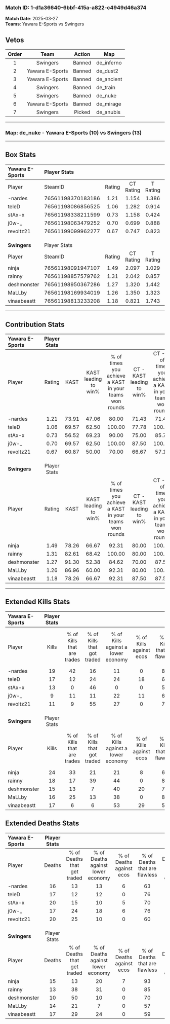 ### Match ID: 1-d1a36640-6bbf-415a-a822-c4949d46a374  
**Match Date**: 2025-03-27  
**Teams**: Yawara E-Sports vs Swingers  

## Vetos  

| Order | Team | Action | Map |
| :---: | :--: | :----: | --- |
| 1 | Swingers | Banned | de_inferno |
| 2 | Yawara E-Sports | Banned | de_dust2 |
| 3 | Yawara E-Sports | Banned | de_ancient |
| 4 | Swingers | Banned | de_train |
| 5 | Swingers | Banned | de_nuke |
| 6 | Yawara E-Sports | Banned | de_mirage |
| 7 | Swingers | Picked | de_anubis |

---  

### **Map**: de_nuke - Yawara E-Sports (10) vs Swingers (13)  
---  

## Box Stats  

| **Yawara E-Sports** | Player Stats      |        |           |          |       |      |       |         |        |      |     |
| :- | :- | :-: | :-: | :-: | :-: | :-: | :-: | :-: | :-: | :-: | :-: |
| Player              | SteamID           | Rating | CT Rating | T Rating | KAST  | ADR  | Kills | Assists | Deaths | K/D  | HS% |
| -nardes             | 76561198370183186 |  1.21  |   1.154   |  1.386   | 73.91 | 82.8 |  19   |    1    |   16   | 1.19 | 42  |
| teleD               | 76561198086856525 |  1.06  |   1.282   |  0.914   | 69.57 | 70.6 |  17   |    4    |   17   | 1.00 | 82  |
| stAx-x              | 76561198338211599 |  0.73  |   1.158   |  0.424   | 56.52 | 67.6 |  13   |    4    |   20   | 0.65 | 76  |
| j0w-_               | 76561198063479252 |  0.70  |   0.699   |  0.888   | 69.57 | 50.5 |   9   |    5    |   17   | 0.53 | 55  |
| revoltz21           | 76561199099962277 |  0.67  |   0.747   |  0.823   | 60.87 | 59.3 |  11   |    5    |   20   | 0.55 | 63  |
|                     |                   |        |           |          |       |      |       |         |        |      |     |
|                     |                   |        |           |          |       |      |       |         |        |      |     |
|                     |                   |        |           |          |       |      |       |         |        |      |     |
| **Swingers**        | Player Stats      |        |           |          |       |      |       |         |        |      |     |
| Player              | SteamID           | Rating | CT Rating | T Rating | KAST  | ADR  | Kills | Assists | Deaths | K/D  | HS% |
| ninja               | 76561198091947107 |  1.49  |   2.097   |  1.029   | 78.26 | 94.3 |  24   |    1    |   15   | 1.60 | 41  |
| rainny              | 76561198857579762 |  1.31  |   2.042   |  0.857   | 82.61 | 81.0 |  18   |    2    |   13   | 1.38 | 50  |
| deshmonster         | 76561198950367286 |  1.27  |   1.320   |  1.442   | 91.30 | 60.8 |  15   |    4    |   10   | 1.50 | 26  |
| MaLLby              | 76561198169934019 |  1.26  |   1.350   |  1.323   | 86.96 | 82.8 |  16   |    6    |   14   | 1.14 | 43  |
| vinaabeastt         | 76561198813233208 |  1.18  |   0.821   |  1.743   | 78.26 | 87.3 |  17   |    6    |   17   | 1.00 | 70  |
---  

## Contribution Stats  

| **Yawara E-Sports** | Player Stats |       |                      |                                                        |                           |                                                             |                          |                                                            |
| :- | :-: | :-: | :-: | :-: | :-: | :-: | :-: | :-: |
| Player              |    Rating    | KAST  | KAST leading to win% | % of times you achieve a KAST in your teams won rounds | CT - KAST leading to win% | CT - % of times you achieve a KAST in your teams won rounds | T - KAST leading to win% | T - % of times you achieve a KAST in your teams won rounds |
| -nardes             |     1.21     | 73.91 |        47.06         |                         80.00                          |           71.43           |                            71.43                            |          30.00           |                           100.00                           |
| teleD               |     1.06     | 69.57 |        62.50         |                         100.00                         |           77.78           |                           100.00                            |          42.86           |                           100.00                           |
| stAx-x              |     0.73     | 56.52 |        69.23         |                         90.00                          |           75.00           |                            85.71                            |          60.00           |                           100.00                           |
| j0w-_               |     0.70     | 69.57 |        62.50         |                         100.00                         |           87.50           |                           100.00                            |          37.50           |                           100.00                           |
| revoltz21           |     0.67     | 60.87 |        50.00         |                         70.00                          |           66.67           |                            57.14                            |          37.50           |                           100.00                           |
|                     |              |       |                      |                                                        |                           |                                                             |                          |                                                            |
|                     |              |       |                      |                                                        |                           |                                                             |                          |                                                            |
|                     |              |       |                      |                                                        |                           |                                                             |                          |                                                            |
| **Swingers**        | Player Stats |       |                      |                                                        |                           |                                                             |                          |                                                            |
| Player              |    Rating    | KAST  | KAST leading to win% | % of times you achieve a KAST in your teams won rounds | CT - KAST leading to win% | CT - % of times you achieve a KAST in your teams won rounds | T - KAST leading to win% | T - % of times you achieve a KAST in your teams won rounds |
| ninja               |     1.49     | 78.26 |        66.67         |                         92.31                          |           80.00           |                           100.00                            |          50.00           |                           80.00                            |
| rainny              |     1.31     | 82.61 |        68.42         |                         100.00                         |           80.00           |                           100.00                            |          55.56           |                           100.00                           |
| deshmonster         |     1.27     | 91.30 |        52.38         |                         84.62                          |           70.00           |                            87.50                            |          36.36           |                           80.00                            |
| MaLLby              |     1.26     | 86.96 |        60.00         |                         92.31                          |           80.00           |                           100.00                            |          40.00           |                           80.00                            |
| vinaabeastt         |     1.18     | 78.26 |        66.67         |                         92.31                          |           87.50           |                            87.50                            |          50.00           |                           100.00                           |
---  

## Extended Kills Stats  

| **Yawara E-Sports** | Player Stats |                            |                            |                                    |                         |                              |                                 |                                       |                    |           |
| :- | :-: | :-: | :-: | :-: | :-: | :-: | :-: | :-: | :-: | :-: |
| Player              |    Kills     | % of Kills that are trades | % of Kills that got traded | % of Kills against a lower economy | % of Kills against ecos | % of Kills that are flawless | % of Kills that are close duels | % of Kills that are assisted by flash | Pistol Round Kills | AWP Kills |
| -nardes             |      19      |             42             |             16             |                 11                 |            0            |              84              |                5                |                   0                   |         1          |     8     |
| teleD               |      17      |             12             |             24             |                 24                 |           18            |              65              |                6                |                   0                   |         1          |     0     |
| stAx-x              |      13      |             0              |             46             |                 0                  |            0            |              54              |                8                |                   8                   |         1          |     0     |
| j0w-_               |      9       |             11             |             11             |                 22                 |           11            |              67              |                0                |                   0                   |         0          |     0     |
| revoltz21           |      11      |             9              |             55             |                 27                 |            0            |              73              |               18                |                   0                   |         1          |     0     |
|                     |              |                            |                            |                                    |                         |                              |                                 |                                       |                    |           |
|                     |              |                            |                            |                                    |                         |                              |                                 |                                       |                    |           |
|                     |              |                            |                            |                                    |                         |                              |                                 |                                       |                    |           |
| **Swingers**        | Player Stats |                            |                            |                                    |                         |                              |                                 |                                       |                    |           |
| Player              |    Kills     | % of Kills that are trades | % of Kills that got traded | % of Kills against a lower economy | % of Kills against ecos | % of Kills that are flawless | % of Kills that are close duels | % of Kills that are assisted by flash | Pistol Round Kills | AWP Kills |
| ninja               |      24      |             33             |             21             |                 21                 |            8            |              63              |                8                |                   0                   |         1          |     0     |
| rainny              |      18      |             17             |             39             |                 44                 |            0            |              83              |                0                |                   0                   |         3          |     0     |
| deshmonster         |      15      |             13             |             7              |                 40                 |           20            |              73              |                0                |                   7                   |         1          |     9     |
| MaLLby              |      16      |             25             |             13             |                 38                 |            0            |              81              |                0                |                   0                   |         1          |     0     |
| vinaabeastt         |      17      |             6              |             6              |                 53                 |           29            |              53              |                6                |                   0                   |         4          |     0     |
## Extended Deaths Stats  

| **Yawara E-Sports** | Player Stats |                             |                                   |                          |                               |                            |                           |               |
| :- | :-: | :-: | :-: | :-: | :-: | :-: | :-: | :-: |
| Player              |    Deaths    | % of Deaths that get traded | % of Deaths against lower economy | % of Deaths against ecos | % of Deaths that are flawless | % of Deaths that are close | % of Deaths while blinded | Deaths to AWP |
| -nardes             |      16      |             13              |                13                 |            6             |              63               |             6              |             6             |       1       |
| teleD               |      17      |             12              |                12                 |            0             |              76               |             0              |             0             |       3       |
| stAx-x              |      20      |             15              |                10                 |            5             |              70               |             10             |             0             |       1       |
| j0w-_               |      17      |             24              |                18                 |            6             |              76               |             0              |             0             |       0       |
| revoltz21           |      20      |             25              |                10                 |            0             |              60               |             0              |             0             |       4       |
|                     |              |                             |                                   |                          |                               |                            |                           |               |
|                     |              |                             |                                   |                          |                               |                            |                           |               |
|                     |              |                             |                                   |                          |                               |                            |                           |               |
| **Swingers**        | Player Stats |                             |                                   |                          |                               |                            |                           |               |
| Player              |    Deaths    | % of Deaths that get traded | % of Deaths against lower economy | % of Deaths against ecos | % of Deaths that are flawless | % of Deaths that are close | % of Deaths while blinded | Deaths to AWP |
| ninja               |      15      |             13              |                20                 |            7             |              93               |             7              |             0             |       1       |
| rainny              |      13      |             38              |                31                 |            0             |              85               |             0              |             0             |       2       |
| deshmonster         |      10      |             50              |                10                 |            0             |              70               |             10             |             0             |       1       |
| MaLLby              |      14      |             21              |                 7                 |            0             |              57               |             14             |             0             |       2       |
| vinaabeastt         |      17      |             29              |                24                 |            0             |              59               |             6              |             6             |       2       |
